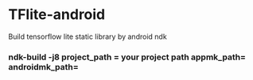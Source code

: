 # TFlite-android
Build tensorflow lite static library  by android ndk
### ndk-build -j8 project_path =  your project path       appmk_path=        androidmk_path=
